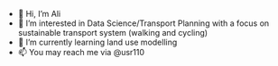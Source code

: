 - 👋 Hi, I’m Ali
- 👀 I’m interested in Data Science/Transport Planning with a focus on sustainable transport system (walking and cycling)
- 🌱 I’m currently learning land use modelling
- 📫 You may reach me via @usr110

<!---
usr110/usr110 is a ✨ special ✨ repository because its `README.md` (this file) appears on your GitHub profile.
You can click the Preview link to take a look at your changes.
--->

